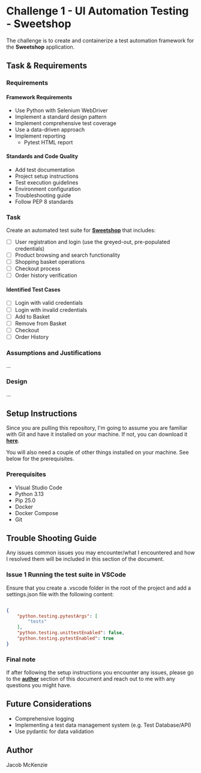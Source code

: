 # **Challenge 1 - UI Automation Testing - Sweetshop**  

The challenge is to create and containerize a test automation framework for the **Sweetshop** application.  

## **Task & Requirements**  

### **Requirements**  

#### **Framework Requirements**  

- Use Python with Selenium WebDriver  
- Implement a standard design pattern  
- Implement comprehensive test coverage  
- Use a data-driven approach  
- Implement reporting
  - Pytest HTML report

#### **Standards and Code Quality**  

- Add test documentation  
- Project setup instructions  
- Test execution guidelines  
- Environment configuration  
- Troubleshooting guide  
- Follow PEP 8 standards  

### **Task**  

Create an automated test suite for **[Sweetshop](https://sweetshop.netlify.app/)** that includes:  

- [ ] User registration and login (use the greyed-out, pre-populated credentials)  
- [ ] Product browsing and search functionality  
- [ ] Shopping basket operations  
- [ ] Checkout process  
- [ ] Order history verification  

#### **Identified Test Cases**  

- [ ] Login with valid credentials  
- [ ] Login with invalid credentials  
- [ ] Add to Basket  
- [ ] Remove from Basket  
- [ ] Checkout  
- [ ] Order History  

### **Assumptions and Justifications**  

...  

### **Design**  

...  

## **Setup Instructions**  

Since you are pulling this repository, I'm going to assume you are familiar with Git and have it installed on your machine. If not, you can download it **[here](https://git-scm.com/downloads)**.  

You will also need a couple of other things installed on your machine. See below for the prerequisites.  

### **Prerequisites**

- Visual Studio Code
- Python 3.13  
- Pip 25.0  
- Docker  
- Docker Compose  
- Git  

## **Trouble Shooting Guide**

Any issues common issues you may encounter/what I encountered and how I resolved them will be included in this section of the document.

### **Issue 1** Running the test suite in VSCode
Ensure that you create a .vscode folder in the root of the project and add a settings.json file with the following content:

```json

{
    "python.testing.pytestArgs": [
        "tests"
    ],
    "python.testing.unittestEnabled": false,
    "python.testing.pytestEnabled": true
}

```

### Final note 

If after following the setup instructions you encounter any issues, please go to the **[author](#author)** section of this document and reach out to me with any questions you might have.

## Future Considerations

- Comprehensive logging
- Implementing a test data management system (e.g. Test Database/API)
- Use pydantic for data validation

## **Author**  

Jacob McKenzie
